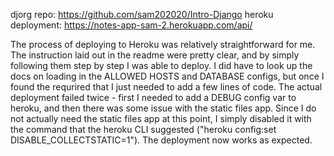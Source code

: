 djorg repo: https://github.com/sam202020/Intro-Django
heroku deployment: https://notes-app-sam-2.herokuapp.com/api/

The process of deploying to Heroku was relatively straightforward for me. The instruction laid out in the readme were pretty clear, and by simply following them step by step I was able to deploy. I did have to look up the docs on loading in the ALLOWED HOSTS and DATABASE configs, but once I found the requrired that I just needed to add a few lines of code. The actual deployment failed twice - first I needed to add a DEBUG config var to heroku, and then there was some issue with the static files app. Since I do not actually need the static files app at this point, I simply disabled it with the command that the heroku CLI suggested ("heroku config:set DISABLE_COLLECTSTATIC=1"). The deployment now works as expected.